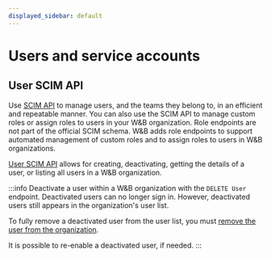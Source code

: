 ```yaml
---
displayed_sidebar: default
---
```

# Users and service accounts




## User SCIM API
Use [SCIM API](./scim.md) to manage users, and the teams they belong to, in an efficient and repeatable manner. You can also use the SCIM API to manage custom roles or assign roles to users in your W&B organization. Role endpoints are not part of the official SCIM schema. W&B adds role endpoints to support automated management of custom roles and to assign roles to users in W&B organizations.

[User SCIM API](./scim.md#user-resource) allows for creating, deactivating, getting the details of a user, or listing all users in a W&B organization.

:::info
Deactivate a user within a W&B organization with the `DELETE User` endpoint. Deactivated users can no longer sign in. However, deactivated users still appears in the organization's user list.

To fully remove a deactivated user from the user list, you must [remove the user from the organization](#remove-a-user).

It is possible to re-enable a deactivated user, if needed.
:::
